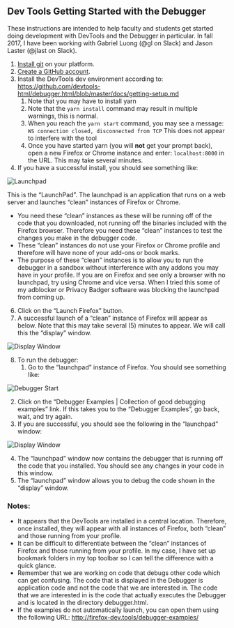 ## Dev Tools Getting Started with the Debugger
These instructions are intended to help faculty and students get started doing development with DevTools and the Debugger in particular. In fall 2017, I have been working with Gabriel Luong (@gl on Slack) and Jason Laster (@jlast on Slack). 
1. [Install git](https://git-scm.com/book/en/v2/Getting-Started-Installing-Git) on your platform. 
1. [Create a GitHub account](https://github.com/join).
1. Install the DevTools dev environment according to: https://github.com/devtools-html/debugger.html/blob/master/docs/getting-setup.md 
   1. Note that you may have to install yarn
   1. Note that the `yarn install` command may result in multiple warnings, this is normal. 
   1. When you reach the `yarn start` command, you may see a message: `WS connection closed, disconnected from TCP` This does not appear to interfere with the tool
   1. Once you have started yarn (you will **not** get your prompt back), open a new Firefox or Chrome instance and enter: `localhost:8000` in the URL. This may take several minutes. 
1. If you have a successful install, you should see something like:

![Launchpad](/images/launchpad.png)

This is the “LaunchPad”.  The launchpad is an application that runs on a web server and launches “clean” instances of Firefox or Chrome.  
* You need these “clean” instances as these will be running off of the code that you downloaded, not running off the binaries included with the Firefox browser. Therefore you need these “clean” instances to test the changes you make in the debugger code. 
* These “clean” instances do not use your Firefox or Chrome profile and therefore will have none of your add-ons or book marks. 
* The purpose of these “clean” instances is to allow you to run the debugger in a sandbox without interference with any addons you may have in your profile. 
If you are on Firefox and see only a browser with no launchpad, try using Chrome and vice versa.  When I tried this some of my adblocker or Privacy Badger software was blocking the launchpad from coming up. 
6. Click on the “Launch Firefox” button.  
7. A successful launch of a “clean” instance of Firefox will appear as below. Note that this may take several (5) minutes to appear. We will call this the “display” window. 

![Display Window](/images/displaywindow.png)

8. To run the debugger:
   1. Go to the “launchpad” instance of Firefox. You should see something like: 

![Debugger Start](/images/debuggerstart.png)

  2. Click on the “Debugger Examples | Collection of good debugging examples” link. If this takes you to the “Debugger Examples”, go back, wait, and try again. 
  3. If you are successful, you should see the following in the “launchpad” window: 
  
![Display Window](/images/launchpadstart.png)

   4. The “launchpad” window now contains the debugger that is running off the code that you installed. You should see any changes in your code in this window. 
   5. The “launchpad” window allows you to debug the code shown in the “display” window.  
### Notes: 
* It appears that the DevTools are installed in a central location. Therefore, once installed, they will appear with all instances of Firefox, both “clean” and those running from your profile. 
* It can be difficult to differentiate between the “clean” instances of Firefox and those running from your profile. In my case, I have set up bookmark folders in my top toolbar so I can tell the difference with a quick glance. 
* Remember that we are working on code that debugs other code which can get confusing. The code that is displayed in the Debugger is application code and not the code that we are interested in. The code that we are interested in is the code that actually executes the Debugger and is located in the directory debugger.html.
* If the examples do not automatically launch, you can open them using the following URL: http://firefox-dev.tools/debugger-examples/
